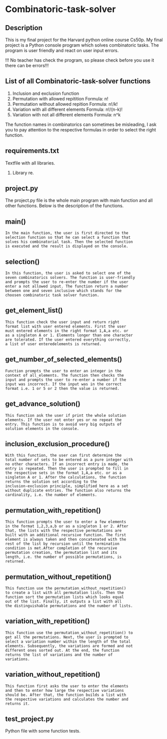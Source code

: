 # Combinatoric-task-solver

## Description

  This is my final project for the Harvard python online
  course Cs50p. My final project is a Python console program
  which solves combinatoric tasks. The program is user
  friendly and react on user input errors.

  !!! No teacher has check the program, so please check
  before you use it there can be errors!!!


## List of all Combinatoric-task-solver functions

  1. Inclusion and exclusion function
  2. Permutation with allowed repitition
     Formula: n!
  3. Permutation without allowed repition
     Formula: n!/k!
  4. Variation with all different elements
     Formula: n!/(n-k)!
  5. Variation with not all different elements
     Formula: n^k

  The function names in combinatorics can sometimes be
  misleading, I ask you to pay attention to the respective
  formulas in order to select the right function.


## requirements.txt

  Textfile with all libraries.
  1. Library re.


## project.py

  The project.py file is the whole main program with main
  function and all other functions. Below is the description
  of the functions.

  ## main()

    In the main function, the user is first directed to the
    selection function so that he can select a function that
    solves his combinatorial task. Then the selected function
    is executed and the result is displayed on the console.

  ## selection()

    In this function, the user is asked to select one of the
    seven combinatorics solvers. The function is user-friendly
    and prompts the user to re-enter the number if the user
    enter a not allowed input. The function return a number
    between one and seven inclusive which stands for the
    choosen combinatoric task solver function.

  ## get_element_list()

    This function check the user input and return right
    format list with user entered elements. First the user
    must entered elements in the right format 1,A,a etc. or
    as a singleton A or 1. Elements longer than one character
    are tolerated. If the user entered everything correctly,
    a list of user enteredelements is returned.

  ## get_number_of_selected_elements()

    Function prompts the user to enter an integer in the
    context of all_elements. The function then checks the
    input and prompts the user to re-enter a number if the
    input was incorrect. If the input was in the correct
    format i.e. 1 or 5 or 2 then the value is returned.

  ## get_advance_solution()

    This function ask the user if print the whole solution
    elements. If the user not enter yes or no repeat the
    entry. This function is to avoid very big outputs of
    solution elements in the console.

  ## inclusion_exclusion_procedure()

    With this function, the user can first determine the
    total number of sets to be entered as a pure integer with
    no other characters. If an incorrect entry is made, the
    entry is repeated. Then the user is prompted to fill in
    the respective sets in the format 1,A,a etc. or as a
    singleton A or 1. After the calculations, the function
    returns the solution set according to the
    inclusion-exclusion principle, simplified here as a set
    without duplicate entries. The function also returns the
    cardinality, i.e. the number of elements.

  ## permutation_with_repetition()

    This function prompts the user to enter a few elements
    in the format 1,2,3,a,b or as a singleton 1 or 2. After
    that, the lists with the respective permutations are
    built with an additional recursive function. The first
    element is always taken and then concatenated with the
    rest of the list by recursion until the termination
    condition is met.After completion of the recursive
    permutation creation, the permutation list and its
    length, i.e. the number of possible permutations, is
    returned.

  ## permutation_without_repetition()

    This function use the permutation_without_repetition()
    to create a list with all permutation lists. Then the
    function sort the permutation lists which looks equal
    out of the list. Finally, it outputs a list with all
    the distinguishable permutations and the number of lists.

  ## variation_with_repetition()

    This function use the permutation_without_repetition() to
    get all the permutations. Next, the user is prompted to
    select a variation number within the length of the total
    elements. Subsequently, the variations are formed and not
    different ones sorted out. At the end, the function
    returns the list of variations and the number of
    variations.

  ## variation_without_repetition()

    This function first asks the user to enter the elements
    and then to enter how large the respective variations
    should be. After that, the function builds a list with
    the respective variations and calculates the number and
    returns it.


## test_project.py

  Python file with some function tests.
